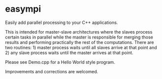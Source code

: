 easympi
=======

Easily add parallel processing to your C++ applications.

This is intended for master-slave architectures where the slaves process certain tasks in parallel while the master is responsible for merging those results and performing practically the rest of the computations. There are two routines: 1) master process waits until all slaves arrive at that point and 2) any slave process waits until the master arrives at that point.

Please see Demo.cpp for a Hello World style program.

Improvements and corrections are welcomed.
